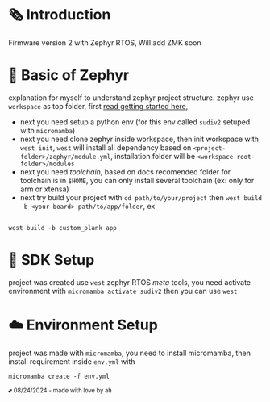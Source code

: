 # 🗞️ Introduction

Firmware version 2 with Zephyr RTOS, Will add ZMK soon

# 🧃 Basic of Zephyr 

explanation for myself to understand zephyr project structure. 
zephyr use `workspace` as top folder, first [read getting started here](https://docs.zephyrproject.org/latest/develop/getting_started/index.html),
- next you need setup a python env (for this env called `sudiv2` setuped with `micromamba`)
- next you need clone zephyr inside workspace, then init workspace with `west init`, `west` will install all dependency based on `<project-folder>/zephyr/module.yml`, installation folder will be `<workspace-root-folder>/modules`
- next you need _toolchain_, based on docs recomended folder for toolchain is in `$HOME`, you can only install several toolchain (ex: only for arm or xtensa)
- next try build your project with `cd path/to/your/project` then `west build -b <your-board> path/to/app/folder`, ex 
```shell

west build -b custom_plank app

```

# 🧱 SDK Setup 

project was created use `west` zephyr RTOS _meta_ tools, 
you need activate environment with `micromamba activate sudiv2`
then you can use `west`

# ☁️ Environment Setup 

project was made with `micromamba`, you need to install micromamba, 
then install requirement inside `env.yml` with 
```shell
micromamba create -f env.yml
```


<sup>💕 08/24/2024 - made with love by ah </sup>
